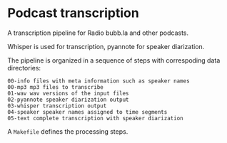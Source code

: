 # Podcast transcription
A transcription pipeline for Radio bubb.la and other podcasts.

Whisper is used for transcription, pyannote for speaker diarization.

The pipeline is organized in a sequence of steps with correspoding data directories:

```
00-info files with meta information such as speaker names
00-mp3 mp3 files to transcribe
01-wav wav versions of the input files
02-pyannote speaker diarization output
03-whisper transcription output
04-speaker speaker names assigned to time segments
05-text complete transcription with speaker diarization
```

A `Makefile` defines the processing steps.
